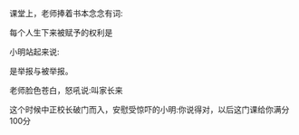 课堂上，老师捧着书本念念有词:

每个人生下来被赋予的权利是

小明站起来说:

是举报与被举报。

老师脸色苍白，怒吼说:叫家长来

这个时候中正校长破门而入，安慰受惊吓的小明:你说得对，以后这门课给你满分100分 